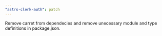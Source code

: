 ```yaml
---
"astro-clerk-auth": patch
---
```


Remove carret from dependecies and remove unecessary module and type definitions in package.json.
